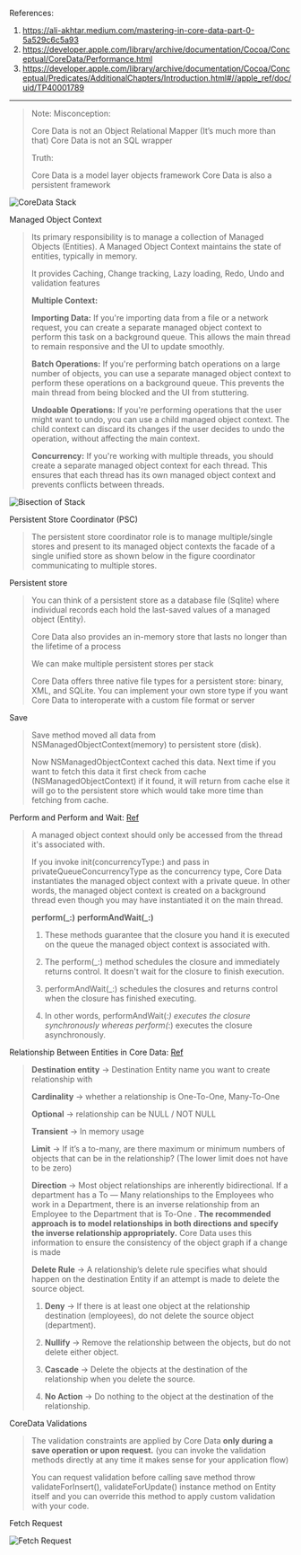 References:

1. https://ali-akhtar.medium.com/mastering-in-core-data-part-0-5a529c6c5a93
2. https://developer.apple.com/library/archive/documentation/Cocoa/Conceptual/CoreData/Performance.html
3. https://developer.apple.com/library/archive/documentation/Cocoa/Conceptual/Predicates/AdditionalChapters/Introduction.html#//apple_ref/doc/uid/TP40001789

---
> Note:
> Misconception:
> 
> Core Data is not an Object Relational Mapper (It’s much more than that)
> Core Data is not an SQL wrapper
> 
> Truth:
> 
> Core Data is a model layer objects framework
> Core Data is also a persistent framework

![CoreData Stack](https://docs-assets.developer.apple.com/published/8fc7c1ecbc/35317515-fd0c-418f-862d-d81efd29ed29.png)

Managed Object Context

> Its primary responsibility is to manage a collection of Managed Objects (Entities). A Managed Object Context maintains the state of entities, typically in memory.
> 
>  It provides Caching, Change tracking, Lazy loading, Redo, Undo and validation features
>
> **Multiple Context:**
>
> **Importing Data:** If you're importing data from a file or a network request, you can create a separate managed object context to perform this task on a background queue. This allows the main thread to remain responsive and the UI to update smoothly.
> 
> **Batch Operations:** If you're performing batch operations on a large number of objects, you can use a separate managed object context to perform these operations on a background queue. This prevents the main thread from being blocked and the UI from stuttering.
> 
> **Undoable Operations:** If you're performing operations that the user might want to undo, you can use a child managed object context. The child context can discard its changes if the user decides to undo the operation, without affecting the main context.
> 
> **Concurrency:** If you're working with multiple threads, you should create a separate managed object context for each thread. This ensures that each thread has its own managed object context and prevents conflicts between threads.

![Bisection of Stack](https://miro.medium.com/v2/resize:fit:640/format:webp/1*Ufa0bJXh2a6CfBZk-AeBCQ.png)

Persistent Store Coordinator (PSC)

> The persistent store coordinator role is to manage multiple/single stores and present to its managed object contexts the facade of a single unified store as shown below in the figure coordinator communicating to multiple stores.

Persistent store

> You can think of a persistent store as a database file (Sqlite) where individual records each hold the last-saved values of a managed object (Entity).
>
> Core Data also provides an in-memory store that lasts no longer than the lifetime of a process
>
> We can make multiple persistent stores per stack
>
> Core Data offers three native file types for a persistent store: binary, XML, and SQLite. You can implement your own store type if you want Core Data to interoperate with a custom file format or server

Save

> Save method moved all data from NSManagedObjectContext(memory) to persistent store (disk).
> 
> Now NSManagedObjectContext cached this data. Next time if you want to fetch this data it first check from cache (NSManagedObjectContext) if it found, it will return from cache else it will go to the persistent store which would take more time than fetching from cache.

Perform and Perform and Wait:  [Ref](https://cocoacasts.com/more-core-data-and-concurrency)

> A managed object context should only be accessed from the thread it's associated with.
> 
> If you invoke init(concurrencyType:) and pass in privateQueueConcurrencyType as the concurrency type, Core Data instantiates the managed object context with a private queue. In other words, the managed object context is created on a background thread even though you may have instantiated it on the main thread.
> 
> **perform(_:)**
> **performAndWait(_:)**
> 
> 1. These methods guarantee that the closure you hand it is executed on the queue the managed object context is associated with.
>
> 2. The perform(_:) method schedules the closure and immediately returns control. It doesn't wait for the closure to finish execution.
>
> 3. performAndWait(_:) schedules the closures and returns control when the closure has finished executing.
>
> 4. In other words, performAndWait(_:) executes the closure synchronously whereas perform(_:) executes the closure asynchronously.

Relationship Between Entities in Core Data:  [Ref](https://ali-akhtar.medium.com/mastering-in-coredata-part-5-relationship-between-entities-in-core-data-b8fea1b50efb)

> **Destination entity** → Destination Entity name you want to create relationship with
>
> **Cardinality** → whether a relationship is One-To-One, Many-To-One
> 
> **Optional** → relationship can be NULL / NOT NULL
> 
> **Transient** → In memory usage
> 
> **Limit** → If it’s a to-many, are there maximum or minimum numbers of objects that can be in the relationship? (The lower limit does not have to be zero)
> 
> **Direction** → Most object relationships are inherently bidirectional. If a department has a To — Many relationships to the Employees who work in a Department, there is an inverse relationship from an Employee to the Department that is To-One . **The recommended approach is to model relationships in both directions and specify the inverse relationship appropriately.** Core Data uses this information to ensure the consistency of the object graph if a change is made
> 
> **Delete Rule** → A relationship’s delete rule specifies what should happen on the destination Entity if an attempt is made to delete the source object.
> 1. **Deny** → If there is at least one object at the relationship destination (employees), do not delete the source object (department).
>
> 2. **Nullify** → Remove the relationship between the objects, but do not delete either object.
>
> 3. **Cascade** → Delete the objects at the destination of the relationship when you delete the source.
>
> 4. **No Action** → Do nothing to the object at the destination of the relationship.

CoreData Validations

> The validation constraints are applied by Core Data **only during a save operation or upon request.** (you can invoke the validation methods directly at any time it makes sense for your application flow)
>
> You can request validation before calling save method throw validateForInsert(), validateForUpdate() instance method on Entity itself and you can override this method to apply custom validation with your code.
>

Fetch Request

![Fetch Request](https://miro.medium.com/v2/resize:fit:720/format:webp/1*V5MJAfRJtODRyu52-RK-Rg.png)

  

